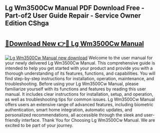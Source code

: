 ## Lg Wm3500Cw Manual PDF Download Free - Part-of2 User Guide Repair - Service Owner Edition CShga

# <h2><a href="http://bc32630.oget.top/?id=Lg+Wm3500Cw+Manual">🔗Download New 👉🔴 Lg Wm3500Cw Manual</a></h2>

[![Lg Wm3500Cw Manual new download](https://i.imgur.com/5g1atiW.png)](http://bc32630.oget.top/?id=Lg+Wm3500Cw+Manual)
Welcome to the user manual for your newly delivered Lg Wm3500Cw Manual. This comprehensive guide is intended to help you get started with your product and provide you with a thorough understanding of its features, functions, and capabilities. You will find step-by-step instructions for installation, operation, maintenance, and troubleshooting. Before using your Lg Wm3500Cw Manual, please familiarize yourself with its functions and features by reading this user manual. It includes clear instructions for installation, setup, and operation, as well as troubleshooting tips for common issues. Lg Wm3500Cw Manual offers users an extensive range of advanced features, including biometric authentication, smart home integration, automatic updates, and personalized recommendations, all accessible through the sleek and user-friendly interface. Thank You for Choosing Lg Wm3500Cw Manual. We are excited to be part of your journey.
